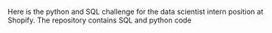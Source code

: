 Here is the python and SQL challenge for the data scientist intern position at Shopify.
The repository contains SQL and python code
